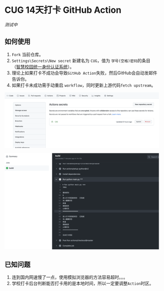# CUG 14天打卡 GitHub Action

*测试中*

## 如何使用

1. `Fork` 当前仓库。
2. `Settings\Secrets\New secret` 新建名为 `CUG`，值为 `学号(空格)密码`的条目（[智慧校园统一身份认证系统](http://sfrz.cug.edu.cn/tpass/login?service=http%3A%2F%2Fxyfw.cug.edu.cn%2Ftp_up%2F)）。
3. 理论上如果打卡不成功会导致`GitHub Action`失败，然后GitHub会自动发邮件告诉你。
4. 如果打卡未成功需手动重启 `workflow`，同时更新上游代码`fetch upstream`。

![secret](./doc/1.png)

![打卡](./doc/2.png)

## 已知问题
1. 连到国内网速慢了一点，使用模拟浏览器的方法容易超时。。。
2. 学校打卡后台判断能否打卡用的是本地时间，所以一定要调整`Action`时区。